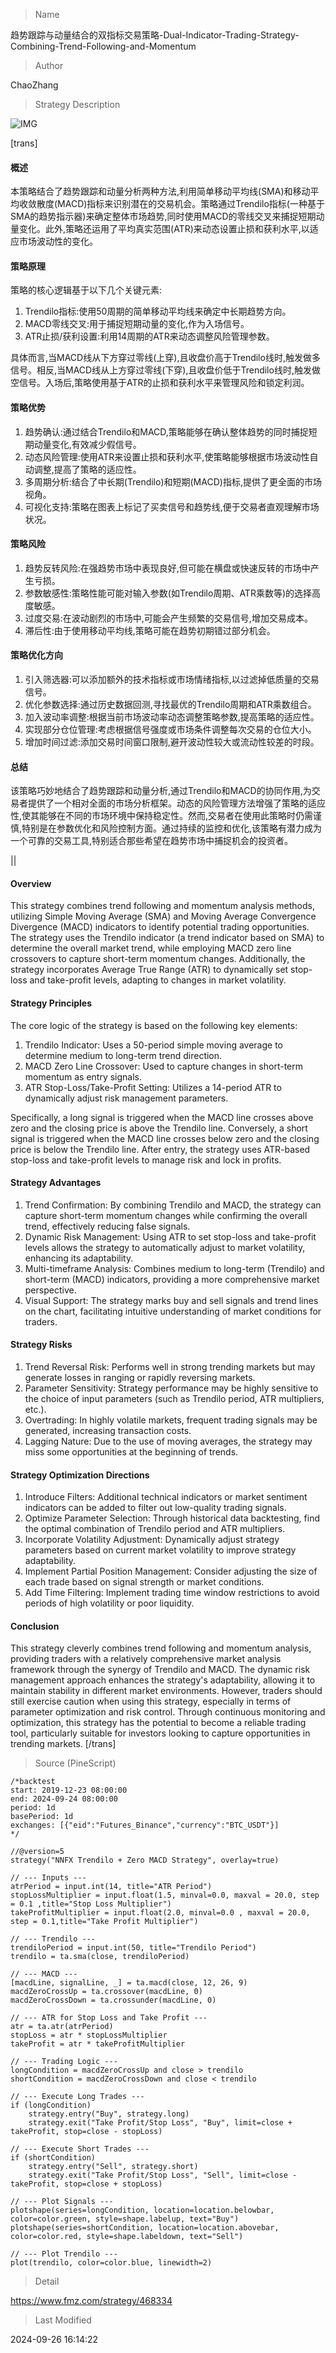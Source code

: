 
> Name

趋势跟踪与动量结合的双指标交易策略-Dual-Indicator-Trading-Strategy-Combining-Trend-Following-and-Momentum

> Author

ChaoZhang

> Strategy Description

![IMG](https://www.fmz.com/upload/asset/1061d8ce5190b17b8c1.png)

[trans]
#### 概述

本策略结合了趋势跟踪和动量分析两种方法,利用简单移动平均线(SMA)和移动平均收敛散度(MACD)指标来识别潜在的交易机会。策略通过Trendilo指标(一种基于SMA的趋势指示器)来确定整体市场趋势,同时使用MACD的零线交叉来捕捉短期动量变化。此外,策略还运用了平均真实范围(ATR)来动态设置止损和获利水平,以适应市场波动性的变化。

#### 策略原理

策略的核心逻辑基于以下几个关键元素:

1. Trendilo指标:使用50周期的简单移动平均线来确定中长期趋势方向。
2. MACD零线交叉:用于捕捉短期动量的变化,作为入场信号。
3. ATR止损/获利设置:利用14周期的ATR来动态调整风险管理参数。

具体而言,当MACD线从下方穿过零线(上穿),且收盘价高于Trendilo线时,触发做多信号。相反,当MACD线从上方穿过零线(下穿),且收盘价低于Trendilo线时,触发做空信号。入场后,策略使用基于ATR的止损和获利水平来管理风险和锁定利润。

#### 策略优势

1. 趋势确认:通过结合Trendilo和MACD,策略能够在确认整体趋势的同时捕捉短期动量变化,有效减少假信号。
2. 动态风险管理:使用ATR来设置止损和获利水平,使策略能够根据市场波动性自动调整,提高了策略的适应性。
3. 多周期分析:结合了中长期(Trendilo)和短期(MACD)指标,提供了更全面的市场视角。
4. 可视化支持:策略在图表上标记了买卖信号和趋势线,便于交易者直观理解市场状况。

#### 策略风险

1. 趋势反转风险:在强趋势市场中表现良好,但可能在横盘或快速反转的市场中产生亏损。
2. 参数敏感性:策略性能可能对输入参数(如Trendilo周期、ATR乘数等)的选择高度敏感。
3. 过度交易:在波动剧烈的市场中,可能会产生频繁的交易信号,增加交易成本。
4. 滞后性:由于使用移动平均线,策略可能在趋势初期错过部分机会。

#### 策略优化方向

1. 引入筛选器:可以添加额外的技术指标或市场情绪指标,以过滤掉低质量的交易信号。
2. 优化参数选择:通过历史数据回测,寻找最优的Trendilo周期和ATR乘数组合。
3. 加入波动率调整:根据当前市场波动率动态调整策略参数,提高策略的适应性。
4. 实现部分仓位管理:考虑根据信号强度或市场条件调整每次交易的仓位大小。
5. 增加时间过滤:添加交易时间窗口限制,避开波动性较大或流动性较差的时段。

#### 总结

该策略巧妙地结合了趋势跟踪和动量分析,通过Trendilo和MACD的协同作用,为交易者提供了一个相对全面的市场分析框架。动态的风险管理方法增强了策略的适应性,使其能够在不同的市场环境中保持稳定性。然而,交易者在使用此策略时仍需谨慎,特别是在参数优化和风险控制方面。通过持续的监控和优化,该策略有潜力成为一个可靠的交易工具,特别适合那些希望在趋势市场中捕捉机会的投资者。

|| 

#### Overview

This strategy combines trend following and momentum analysis methods, utilizing Simple Moving Average (SMA) and Moving Average Convergence Divergence (MACD) indicators to identify potential trading opportunities. The strategy uses the Trendilo indicator (a trend indicator based on SMA) to determine the overall market trend, while employing MACD zero line crossovers to capture short-term momentum changes. Additionally, the strategy incorporates Average True Range (ATR) to dynamically set stop-loss and take-profit levels, adapting to changes in market volatility.

#### Strategy Principles

The core logic of the strategy is based on the following key elements:

1. Trendilo Indicator: Uses a 50-period simple moving average to determine medium to long-term trend direction.
2. MACD Zero Line Crossover: Used to capture changes in short-term momentum as entry signals.
3. ATR Stop-Loss/Take-Profit Setting: Utilizes a 14-period ATR to dynamically adjust risk management parameters.

Specifically, a long signal is triggered when the MACD line crosses above zero and the closing price is above the Trendilo line. Conversely, a short signal is triggered when the MACD line crosses below zero and the closing price is below the Trendilo line. After entry, the strategy uses ATR-based stop-loss and take-profit levels to manage risk and lock in profits.

#### Strategy Advantages

1. Trend Confirmation: By combining Trendilo and MACD, the strategy can capture short-term momentum changes while confirming the overall trend, effectively reducing false signals.
2. Dynamic Risk Management: Using ATR to set stop-loss and take-profit levels allows the strategy to automatically adjust to market volatility, enhancing its adaptability.
3. Multi-timeframe Analysis: Combines medium to long-term (Trendilo) and short-term (MACD) indicators, providing a more comprehensive market perspective.
4. Visual Support: The strategy marks buy and sell signals and trend lines on the chart, facilitating intuitive understanding of market conditions for traders.

#### Strategy Risks

1. Trend Reversal Risk: Performs well in strong trending markets but may generate losses in ranging or rapidly reversing markets.
2. Parameter Sensitivity: Strategy performance may be highly sensitive to the choice of input parameters (such as Trendilo period, ATR multipliers, etc.).
3. Overtrading: In highly volatile markets, frequent trading signals may be generated, increasing transaction costs.
4. Lagging Nature: Due to the use of moving averages, the strategy may miss some opportunities at the beginning of trends.

#### Strategy Optimization Directions

1. Introduce Filters: Additional technical indicators or market sentiment indicators can be added to filter out low-quality trading signals.
2. Optimize Parameter Selection: Through historical data backtesting, find the optimal combination of Trendilo period and ATR multipliers.
3. Incorporate Volatility Adjustment: Dynamically adjust strategy parameters based on current market volatility to improve strategy adaptability.
4. Implement Partial Position Management: Consider adjusting the size of each trade based on signal strength or market conditions.
5. Add Time Filtering: Implement trading time window restrictions to avoid periods of high volatility or poor liquidity.

#### Conclusion

This strategy cleverly combines trend following and momentum analysis, providing traders with a relatively comprehensive market analysis framework through the synergy of Trendilo and MACD. The dynamic risk management approach enhances the strategy's adaptability, allowing it to maintain stability in different market environments. However, traders should still exercise caution when using this strategy, especially in terms of parameter optimization and risk control. Through continuous monitoring and optimization, this strategy has the potential to become a reliable trading tool, particularly suitable for investors looking to capture opportunities in trending markets.
[/trans]



> Source (PineScript)

``` pinescript
/*backtest
start: 2019-12-23 08:00:00
end: 2024-09-24 08:00:00
period: 1d
basePeriod: 1d
exchanges: [{"eid":"Futures_Binance","currency":"BTC_USDT"}]
*/

//@version=5
strategy("NNFX Trendilo + Zero MACD Strategy", overlay=true)

// --- Inputs ---
atrPeriod = input.int(14, title="ATR Period")
stopLossMultiplier = input.float(1.5, minval=0.0, maxval = 20.0, step = 0.1 ,title="Stop Loss Multiplier")
takeProfitMultiplier = input.float(2.0, minval=0.0 , maxval = 20.0, step = 0.1,title="Take Profit Multiplier")

// --- Trendilo ---
trendiloPeriod = input.int(50, title="Trendilo Period")
trendilo = ta.sma(close, trendiloPeriod)

// --- MACD ---
[macdLine, signalLine, _] = ta.macd(close, 12, 26, 9)
macdZeroCrossUp = ta.crossover(macdLine, 0)
macdZeroCrossDown = ta.crossunder(macdLine, 0)

// --- ATR for Stop Loss and Take Profit ---
atr = ta.atr(atrPeriod)
stopLoss = atr * stopLossMultiplier
takeProfit = atr * takeProfitMultiplier

// --- Trading Logic ---
longCondition = macdZeroCrossUp and close > trendilo
shortCondition = macdZeroCrossDown and close < trendilo

// --- Execute Long Trades ---
if (longCondition)
    strategy.entry("Buy", strategy.long)
    strategy.exit("Take Profit/Stop Loss", "Buy", limit=close + takeProfit, stop=close - stopLoss)

// --- Execute Short Trades ---
if (shortCondition)
    strategy.entry("Sell", strategy.short)
    strategy.exit("Take Profit/Stop Loss", "Sell", limit=close - takeProfit, stop=close + stopLoss)

// --- Plot Signals ---
plotshape(series=longCondition, location=location.belowbar, color=color.green, style=shape.labelup, text="Buy")
plotshape(series=shortCondition, location=location.abovebar, color=color.red, style=shape.labeldown, text="Sell")

// --- Plot Trendilo ---
plot(trendilo, color=color.blue, linewidth=2)

```

> Detail

https://www.fmz.com/strategy/468334

> Last Modified

2024-09-26 16:14:22
